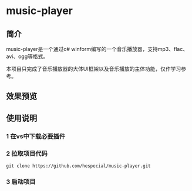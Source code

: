 # music-player

## 简介

music-player是一个通过c# winform编写的一个音乐播放器，支持mp3、flac、avi、ogg等格式。

本项目只完成了音乐播放器的大体UI框架以及音乐播放的主体功能，仅作学习参考。

## 效果预览


## 使用说明

### 1 在vs中下载必要插件


### 2 拉取项目代码

```
git clone https://github.com/hespecial/music-player.git
```

### 3 启动项目
